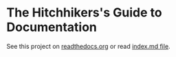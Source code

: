 # The Hitchhikers's Guide to Documentation

See this project on
[readthedocs.org](http://docs-guide.readthedocs.org/en/master/) or read
[index.md file](docs/index.md).
